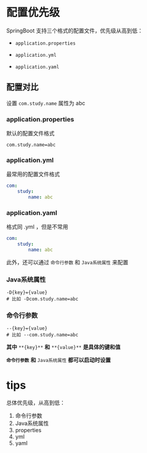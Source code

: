 # 配置优先级
SpringBoot 支持三个格式的配置文件，优先级从高到低：

- `application.properties`

- `application.yml`

- `application.yaml`


## 配置对比

设置 `com.study.name` 属性为 abc

### application.properties
默认的配置文件格式
```properties
com.study.name=abc
```

### application.yml
最常用的配置文件格式
```yaml
com:
    study:
        name: abc
```

### application.yaml
格式同 .yml ，但是不常用
```yaml
com:
    study:
        name: abc
```

此外，还可以通过 `命令行参数` 和 `Java系统属性` 来配置

### Java系统属性
```properties
-D{key}={value}
# 比如 -Dcom.study.name=abc
```

### 命令行参数
```properties
--{key}={value}
# 比如 --com.study.name=abc
```

**其中** `**{key}**` **和** `**{value}**` **是具体的键和值**

**`命令行参数`** **和** `Java系统属性` **都可以启动时设置**

# tips

总体优先级，从高到低：

1. 命令行参数
2. Java系统属性
3. properties
4. yml
5. yaml